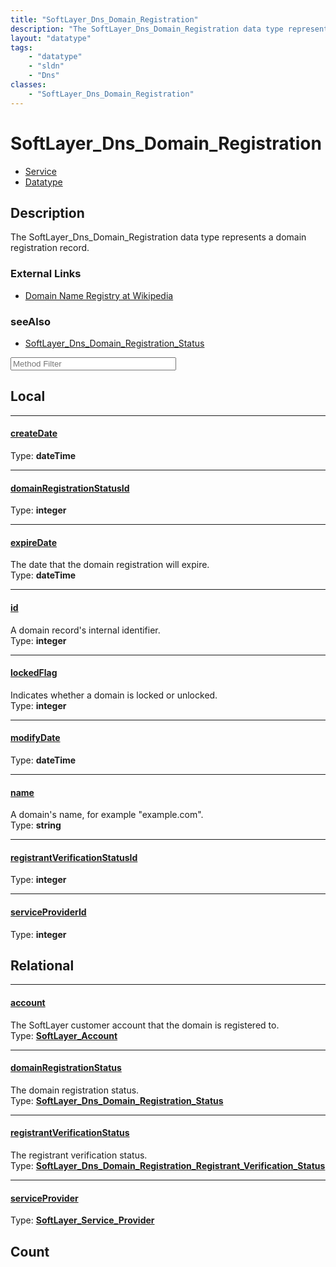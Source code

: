 ```yaml
---
title: "SoftLayer_Dns_Domain_Registration"
description: "The SoftLayer_Dns_Domain_Registration data type represents a domain registration record."
layout: "datatype"
tags:
    - "datatype"
    - "sldn"
    - "Dns"
classes:
    - "SoftLayer_Dns_Domain_Registration"
---
```


# SoftLayer_Dns_Domain_Registration
<div id='service-datatype'>
    <ul id='sldn-reference-tabs'>
    <li id='service'> <a href='/reference/services/SoftLayer_Dns_Domain_Registration' >Service</a></li>    <li id='datatype'> <a href='/reference/datatypes/SoftLayer_Dns_Domain_Registration' >Datatype</a></li>
    </ul>
</div>

## Description 
The SoftLayer_Dns_Domain_Registration data type represents a domain registration record. 

### External Links


* [Domain Name Registry at Wikipedia](http://en.wikipedia.org/wiki/Domain_name_registration)




### seeAlso

* [SoftLayer_Dns_Domain_Registration_Status](/reference/services/SoftLayer_Dns_Domain_Registration_Status )




<!-- Service Filer BEGIN -->
<div class="view-filters">
        <div class="clearfix">
            <div class="search-input-box">
                <input placeholder="Method Filter" onkeyup="titleSearch(inputId='prop-input', divId='properties', elementClass='prop-row')" 
                    type="text" id="prop-input" value="" size="30" maxlength="128" class="form-text">
            </div>
        </div>
</div>
<!-- Service Filer END -->

<div id="properties" class="content">
<div id="localProperties" class="prop-content" >

## Local
-----
[createDate]: #createdate
#### [createDate]
  
<span class="type-label">Type: </span>**dateTime**

-----
[domainRegistrationStatusId]: #domainregistrationstatusid
#### [domainRegistrationStatusId]
  
<span class="type-label">Type: </span>**integer**

-----
[expireDate]: #expiredate
#### [expireDate]
The date that the domain registration will expire.  
<span class="type-label">Type: </span>**dateTime**

-----
[id]: #id
#### [id]
A domain record's internal identifier.  
<span class="type-label">Type: </span>**integer**

-----
[lockedFlag]: #lockedflag
#### [lockedFlag]
Indicates whether a domain is locked or unlocked.  
<span class="type-label">Type: </span>**integer**

-----
[modifyDate]: #modifydate
#### [modifyDate]
  
<span class="type-label">Type: </span>**dateTime**

-----
[name]: #name
#### [name]
A domain's name, for example "example.com".  
<span class="type-label">Type: </span>**string**

-----
[registrantVerificationStatusId]: #registrantverificationstatusid
#### [registrantVerificationStatusId]
  
<span class="type-label">Type: </span>**integer**

-----
[serviceProviderId]: #serviceproviderid
#### [serviceProviderId]
  
<span class="type-label">Type: </span>**integer**

</div>
<!-- LOCAL PROPERTY END -->

<div id="relationalProperties"  class="prop-content" >

## Relational
-----
[account]: #account
#### [account]
The SoftLayer customer account that the domain is registered to.  
<span class="type-label">Type: </span>**<a href='/reference/datatypes/SoftLayer_Account'>SoftLayer_Account </a>**

-----
[domainRegistrationStatus]: #domainregistrationstatus
#### [domainRegistrationStatus]
The domain registration status.  
<span class="type-label">Type: </span>**<a href='/reference/datatypes/SoftLayer_Dns_Domain_Registration_Status'>SoftLayer_Dns_Domain_Registration_Status </a>**

-----
[registrantVerificationStatus]: #registrantverificationstatus
#### [registrantVerificationStatus]
The registrant verification status.  
<span class="type-label">Type: </span>**<a href='/reference/datatypes/SoftLayer_Dns_Domain_Registration_Registrant_Verification_Status'>SoftLayer_Dns_Domain_Registration_Registrant_Verification_Status </a>**

-----
[serviceProvider]: #serviceprovider
#### [serviceProvider]
  
<span class="type-label">Type: </span>**<a href='/reference/datatypes/SoftLayer_Service_Provider'>SoftLayer_Service_Provider </a>**


## Count
</div>


